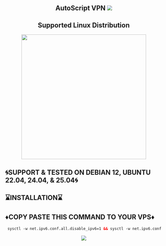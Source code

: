  <h2 align="center">AutoScript VPN <img src="https://img.shields.io/badge/Version-Stable-purple.svg"></h2>


<h2 align="center"> Supported Linux Distribution</h2>
<p align="center"><img src="https://d33wubrfki0l68.cloudfront.net/5911c43be3b1da526ed609e9c55783d9d0f6b066/9858b/assets/img/debian-ubuntu-hover.png"width="400"></p>

## 🌀SUPPORT & TESTED ON DEBIAN 12, UBUNTU 22.04, 24.04, & 25.04🌀

## ⌛INSTALLATION⌛

## ♦️COPY PASTE THIS COMMAND TO YOUR VPS♦️
```html
 sysctl -w net.ipv6.conf.all.disable_ipv6=1 && sysctl -w net.ipv6.conf.default.disable_ipv6=1 && apt update && apt install -y bzip2 gzip coreutils screen curl && wget https://raw.githubusercontent.com/melody97rain/SyntaxError/main/setup.sh && chmod +x setup.sh && sed -i -e 's/\r$//' setup.sh && screen -S setup ./setup.sh
  ```




<p align="center">
  <a><img src="https://img.shields.io/badge/Copyright%20©-Onyx%20AutoScriptVPN%202023.%20All%20rights%20reserved...-blueviolet.svg" style="max-width:200%;">
    </p>
   </p>

